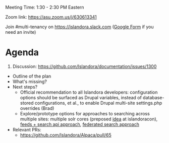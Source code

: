 Meeting Time: 1:30 - 2:30 PM Eastern

Zoom link: https://asu.zoom.us/j/630613341

Join #multi-tenancy on https://islandora.slack.com ([Google Form](https://docs.google.com/forms/d/e/1FAIpQLSewDLgTqnOpvMAj-dcZOKh0lNTgoogcaDaAyxYevanM1Yt9fA/viewform) if you need an invite)

# Agenda

1. Discussion: https://github.com/Islandora/documentation/issues/1300
  * Outline of the plan
  * What's missing?
  * Next steps?
      * Official recommendation to all Islandora developers: configuration options should be surfaced as Drupal variables, instead of database-stored configurations, et al., to enable Drupal multi-site settings.php overrides (Brad)
      * Explore/prototype options for approaches to searching across multiple sites: multiple solr cores (preposed [idea](https://github.com/Islandora/documentation/issues/1300) at islandoracon), [feeds + search api approach](http://www.noreiko.com/blog/multi-site-search-using-feeds-and-searchapi), [federated search approach](https://github.com/Islandora/documentation/issues/1227)
  * Relevant PRs:
    * https://github.com/Islandora/Alpaca/pull/65
